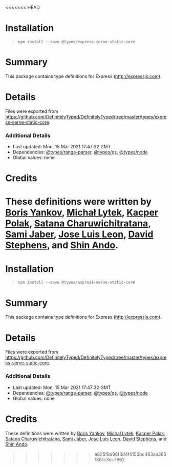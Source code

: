 <<<<<<< HEAD
# Installation
> `npm install --save @types/express-serve-static-core`

# Summary
This package contains type definitions for Express (http://expressjs.com).

# Details
Files were exported from https://github.com/DefinitelyTyped/DefinitelyTyped/tree/master/types/express-serve-static-core.

### Additional Details
 * Last updated: Mon, 15 Mar 2021 17:47:32 GMT
 * Dependencies: [@types/range-parser](https://npmjs.com/package/@types/range-parser), [@types/qs](https://npmjs.com/package/@types/qs), [@types/node](https://npmjs.com/package/@types/node)
 * Global values: none

# Credits
These definitions were written by [Boris Yankov](https://github.com/borisyankov), [Michał Lytek](https://github.com/19majkel94), [Kacper Polak](https://github.com/kacepe), [Satana Charuwichitratana](https://github.com/micksatana), [Sami Jaber](https://github.com/samijaber), [Jose Luis Leon](https://github.com/JoseLion), [David Stephens](https://github.com/dwrss), and [Shin Ando](https://github.com/andoshin11).
=======
# Installation
> `npm install --save @types/express-serve-static-core`

# Summary
This package contains type definitions for Express (http://expressjs.com).

# Details
Files were exported from https://github.com/DefinitelyTyped/DefinitelyTyped/tree/master/types/express-serve-static-core.

### Additional Details
 * Last updated: Mon, 15 Mar 2021 17:47:32 GMT
 * Dependencies: [@types/range-parser](https://npmjs.com/package/@types/range-parser), [@types/qs](https://npmjs.com/package/@types/qs), [@types/node](https://npmjs.com/package/@types/node)
 * Global values: none

# Credits
These definitions were written by [Boris Yankov](https://github.com/borisyankov), [Michał Lytek](https://github.com/19majkel94), [Kacper Polak](https://github.com/kacepe), [Satana Charuwichitratana](https://github.com/micksatana), [Sami Jaber](https://github.com/samijaber), [Jose Luis Leon](https://github.com/JoseLion), [David Stephens](https://github.com/dwrss), and [Shin Ando](https://github.com/andoshin11).
>>>>>>> e825f8a98f3d4f4156bc483aa385f861c3ec7962
